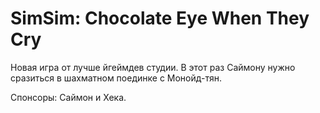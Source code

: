 # SimSim: Chocolate Eye When They Cry

Новая игра от лучше йгеймдев студии.
В этот раз Саймону нужно сразиться в шахматном поединке с Монойд-тян.

Спонсоры: Саймон и Хека.
